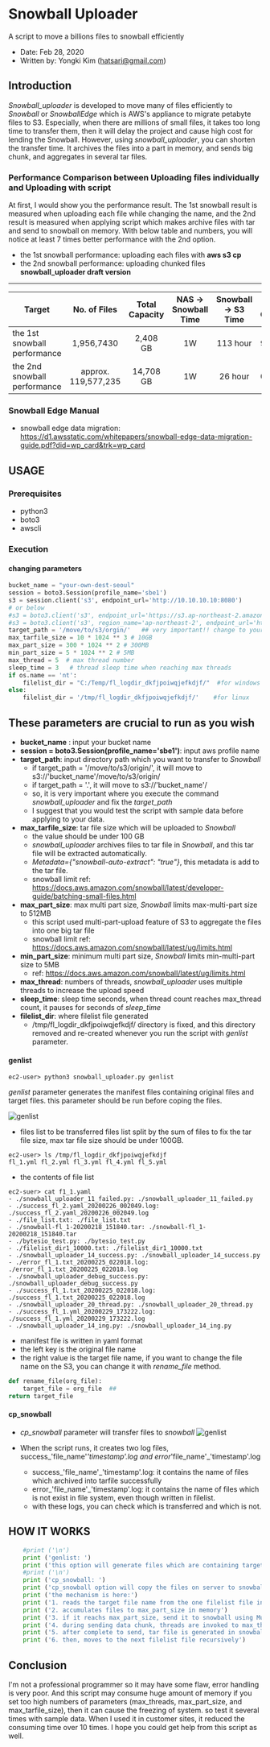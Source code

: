 # Snowball Uploader
A script to move a billions files to snowball efficiently
- Date: Feb 28, 2020
- Written by: Yongki Kim (hatsari@gmail.com)

## Introduction
*Snowball_uploader* is developed to move many of files efficiently to *Snowball* or *SnowballEdge* which is AWS's appliance to migrate petabyte files to S3. Especially, when there are millions of small files, it takes too long time to transfer them, then it will delay the project and cause high cost for lending the Snowball.
However, using *snowball_uploader*, you can shorten the transfer time. It archives the files into a part in memory, and sends big chunk, and aggregates in several tar files.

### Performance Comparison between Uploading files individually and Uploading with script
At first, I would show you the performance result. The 1st snowball result is measured when uploading each file while changing the name, and the 2nd result is measured when applying script which makes archive files with tar and send to snowball on memory. With below table and numbers, you will notice at least 7 times better performance with the 2nd option.

- the 1st snowball performance: uploading each files with **aws s3 cp**
- the 2nd snowball performance: uploading chunked files **snowball_uploader draft version**
----

| Target                       | No. of Files | Total Capacity | NAS -> Snowball Time   | Snowball -> S3 Time | Failed Objects |
|------------------------------|:-------------:|:--------------:|:---------------:|:--------------:|----------------|
| the 1st snowball performance | 1,956,7430     |2,408 GB        | 1W              | 113 hour       | 954            |
| the 2nd snowball performance | approx. 119,577,235| 14,708 GB       | 1W              | 26 hour        | 0              |

### Snowball Edge Manual
- snowball edge data migration: https://d1.awsstatic.com/whitepapers/snowball-edge-data-migration-guide.pdf?did=wp_card&trk=wp_card


## USAGE
### Prerequisites
- python3
- boto3
- awscli
### Execution
#### changing parameters
```python
bucket_name = "your-own-dest-seoul"
session = boto3.Session(profile_name='sbe1')
s3 = session.client('s3', endpoint_url='http://10.10.10.10:8080')
# or below
#s3 = boto3.client('s3', endpoint_url='https://s3.ap-northeast-2.amazonaws.com')
#s3 = boto3.client('s3', region_name='ap-northeast-2', endpoint_url='https://s3.ap-northeast-2.amazonaws.com', aws_access_key_id=None, aws_secret_access_key=None)
target_path = '/move/to/s3/orgin/'   ## very important!! change to your source directory
max_tarfile_size = 10 * 1024 ** 3 # 10GB
max_part_size = 300 * 1024 ** 2 # 300MB
min_part_size = 5 * 1024 ** 2 # 5MB
max_thread = 5  # max thread number
sleep_time = 3   # thread sleep time when reaching max threads
if os.name == 'nt':
    filelist_dir = "C:/Temp/fl_logdir_dkfjpoiwqjefkdjf/"  #for windows
else:
    filelist_dir = '/tmp/fl_logdir_dkfjpoiwqjefkdjf/'    #for linux
```
These parameters are crucial to run as you wish
-----
  - **bucket_name** : input your bucket name
  - **session = boto3.Session(profile_name='sbe1')**: input aws profile name
  - **target_path**: input directory path which you want to transfer to *Snowball*
    - if target_path = '/move/to/s3/origin/', it will move to s3://'bucket_name'/move/to/s3/origin/
    - if target_path = '.', it will move to s3://'bucket_name'/
    - so, it is very important where you execute the command *snowball_uploader* and fix the *target_path*
    - I suggest that you would test the script with sample data before applying to your data.
  - **max_tarfile_size**: tar file size which will be uploaded to *Snowball*
    - the value should be under 100 GB
    - *snowball_uploader* archives files to tar file in *Snowball*, and this tar file will be extracted automatically.
    - *Metadata={"snowball-auto-extract": "true"}*, this metadata is add to the tar file.
    - snowball limit ref: https://docs.aws.amazon.com/snowball/latest/developer-guide/batching-small-files.html
  - **max_part_size**: max multi part size, *Snowball* limits max-multi-part size to 512MB
      - this script used multi-part-upload feature of S3 to aggregate the files into one big tar file
      - snowball limit ref: https://docs.aws.amazon.com/snowball/latest/ug/limits.html
  - **min_part_size**: minimum multi part size, *Snowball* limits min-multi-part size to 5MB
      - ref: https://docs.aws.amazon.com/snowball/latest/ug/limits.html
  - **max_thread**: numbers of threads, *snowball_uploader* uses multiple threads to increase the upload speed
  - **sleep_time**: sleep time seconds, when thread count reaches max_thread count, it pauses for seconds of *sleep_time*
  - **filelist_dir**: where filelist file generated
    - /tmp/fl_logdir_dkfjpoiwqjefkdjf/ directory is fixed, and this directory removed and re-created whenever you run the script with *genlist* parameter.

#### genlist
``` shell
ec2-user> python3 snowball_uploader.py genlist
```

*genlist* parameter generates the manifest files containing original files and target files.
this parameter should be run before coping the files.

![genlist](http://g.recordit.co/joXk2dcJBB.gif)

- files list to be transferred
files list split by the sum of files to fix the tar file size, max tar file size should be under 100GB.
``` shell
ec2-user> ls /tmp/fl_logdir_dkfjpoiwqjefkdjf
fl_1.yml fl_2.yml fl_3.yml fl_4.yml fl_5.yml
```

- the contents of file list
``` shell
ec2-suer> cat f1_1.yaml
- ./snowball_uploader_11_failed.py: ./snowball_uploader_11_failed.py
- ./success_fl_2.yaml_20200226_002049.log: ./success_fl_2.yaml_20200226_002049.log
- ./file_list.txt: ./file_list.txt
- ./snowball-fl_1-20200218_151840.tar: ./snowball-fl_1-20200218_151840.tar
- ./bytesio_test.py: ./bytesio_test.py
- ./filelist_dir1_10000.txt: ./filelist_dir1_10000.txt
- ./snowball_uploader_14_success.py: ./snowball_uploader_14_success.py
- ./error_fl_1.txt_20200225_022018.log: ./error_fl_1.txt_20200225_022018.log
- ./snowball_uploader_debug_success.py: ./snowball_uploader_debug_success.py
- ./success_fl_1.txt_20200225_022018.log: ./success_fl_1.txt_20200225_022018.log
- ./snowball_uploader_20_thread.py: ./snowball_uploader_20_thread.py
- ./success_fl_1.yml_20200229_173222.log: ./success_fl_1.yml_20200229_173222.log
- ./snowball_uploader_14_ing.py: ./snowball_uploader_14_ing.py
```
  - manifest file is written in yaml format
  - the left key is the original file name
  - the right value is the target file name, if you want to change the file name on the S3, you can change it with *rename_file* method.
```python
def rename_file(org_file):
    target_file = org_file  ##
return target_file
```
#### cp_snowball
- *cp_snowball* parameter will transfer files to *snowball*
![genlist](http://g.recordit.co/Gq1Z7Tv4MU.gif)

- When the script runs, it creates two log files, success_'file_name'_'timestamp'.log and error_'file_name'_'timestamp'.log
  - success_'file_name'_'timestamp'.log: it contains the name of files which archived into tarfile successfully
  - error_'file_name'_'timestamp'.log: it contains the name of files which is not exist in file system, even though written in filelist.
  - with these logs, you can check which is transferred and which is not.
## HOW IT WORKS

``` python
    #print ('\n')
    print ('genlist: ')
    print ('this option will generate files which are containing target files list in %s'% (filelist_dir))
    #print ('\n')
    print ('cp_snowball: ')
    print ('cp_snowball option will copy the files on server to snowball efficiently')
    print ('the mechanism is here:')
    print ('1. reads the target file name from the one filelist file in filelist directory')
    print ('2. accumulates files to max_part_size in memory')
    print ('3. if it reachs max_part_size, send it to snowball using MultiPartUpload')
    print ('4. during sending data chunk, threads are invoked to max_thread')
    print ('5. after complete to send, tar file is generated in snowball')
    print ('6. then, moves to the next filelist file recursively')
```

## Conclusion
I'm not a professional programmer so it may have some flaw, error handling is very poor. And this script may consume huge amount of memory if you set too high numbers of parameters (max_threads, max_part_size, and max_tarfile_size), then it can cause the freezing of system. so test it several times with sample data.
When I used it in customer sites, it reduced the consuming time over 10 times. I hope you could get help from this script as well.
